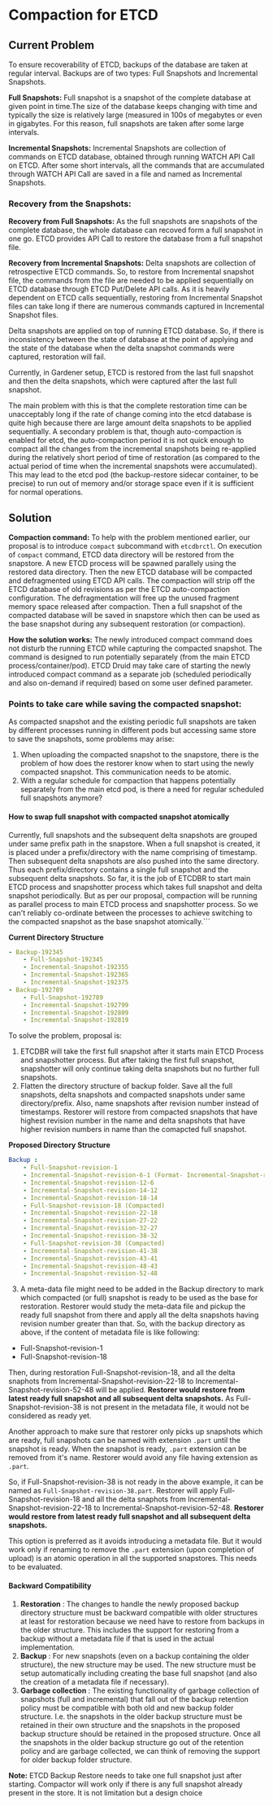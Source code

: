 # Compaction for ETCD

## Current Problem
To ensure recoverability of ETCD, backups of the database are taken at regular interval.
Backups are of two types: Full Snapshots and Incremental Snapshots. 

**Full Snapshots:** Full snapshot is a snapshot of the complete database at given point in time.The size of the database keeps changing with time and typically the size is relatively large (measured in 100s of megabytes or even in gigabytes. For this reason, full snapshots are taken after some large intervals.

**Incremental Snapshots:** Incremental Snapshots are collection of commands on ETCD database, obtained through running WATCH API Call on ETCD. After some short intervals, all the commands that are accumulated through WATCH API Call are saved in a file and named as Incremental Snapshots.

### **Recovery from the Snapshots:**
**Recovery from Full Snapshots:** As the full snapshots are snapshots of the complete database, the whole database can recoved form a full snapshot in one go. ETCD provides API Call to restore the database from a full snapshot file.

**Recovery from Incremental Snapshots:** Delta snapshots are collection of retrospective ETCD commands. So, to restore from Incremental snapshot file, the commands from the file are needed to be applied sequentially on ETCD database through ETCD Put/Delete API calls. As it is heavily dependent on ETCD calls sequentially, restoring from Incremental Snapshot files can take long if there are numerous commands captured in Incremental Snapshot files.

Delta snapshots are applied on top of running ETCD database. So, if there is inconsistency between the state of database at the point of applying and the state of the database when the delta snapshot commands were captured, restoration will fail.

Currently, in Gardener setup, ETCD is restored from the last full snapshot and then the delta snapshots, which were captured after the last full snapshot.

The main problem with this is that the complete restoration time can be unacceptably long if the rate of change coming into the etcd database is quite high because there are large amount delta snapshots to be applied sequentially.
A secondary problem is that, though auto-compaction is enabled for etcd, the auto-compaction period it is not quick enough to compact all the changes from the incremental snapshots being re-applied during the relatively short period of time of restoration (as compared to the actual period of time when the incremental snapshots were accumulated). This may lead to the etcd pod (the backup-restore sidecar container, to be precise) to run out of memory and/or storage space even if it is sufficient for normal operations.

## Solution
**Compaction command:** To help with the problem mentioned earlier, our proposal is to introduce `compact` subcommand with `etcdbrctl`. On execution of `compact` command, ETCD data directory will be restored from the snapstore. A new ETCD process will be spawned parallely using the restored data directory. Then the new ETCD database will be compacted and defragmented using ETCD API calls. The compaction will strip off the ETCD database of old revisions as per the ETCD auto-compaction configuration. The defragmentation will free up the unused fragment memory space released after compaction. Then a full snapshot of the compacted database will be saved in snapstore which then can be used as the base snapshot during any subsequent restoration (or compaction).

**How the solution works:** The newly introduced compact command does not disturb the running ETCD while capturing the compacted snapshot. The command is designed to run potentially separately (from the main ETCD process/container/pod). ETCD Druid may take care of starting the newly introduced compact command as a separate job (scheduled periodically and also on-demand if required) based on some user defined parameter.

### **Points to take care while saving the compacted snapshot:**
As compacted snapshot and the existing periodic full snapshots are taken by different processes running in different pods but accessing same store to save the snapshots, some problems may arise:
1.	When uploading the compacted snapshot to the snapstore, there is the problem of how does the restorer know when to start using the newly compacted snapshot. This communication needs to be atomic.
2.	With a regular schedule for compaction that happens potentially separately from the main etcd pod, is there a need for regular scheduled full snapshots anymore?

#### **How to swap full snapshot with compacted snapshot atomically**

Currently, full snapshots and the subsequent delta snapshots are grouped under same prefix path in the snapstore. When a full snapshot is created, it is placed under a prefix/directory with the name comprising of timestamp. Then subsequent delta snapshots are also pushed into the same directory. Thus each prefix/directory contains a single full snapshot and the subsequent delta snapshots. So far, it is the job of ETCDBR to start main ETCD process and snapshotter process which takes full snapshot and delta snapshot periodically. But as per our proposal, compaction will be running as parallel process to main ETCD process and snapshotter process. So we can't reliably co-ordinate between the processes to achieve switching to the compacted snapshot as the base snapshot atomically.```

**Current Directory Structure**
```yaml
- Backup-192345
    - Full-Snapshot-192345
    - Incremental-Snapshot-192355
    - Incremental-Snapshot-192365
    - Incremental-Snapshot-192375
- Backup-192789
    - Full-Snapshot-192789
    - Incremental-Snapshot-192799
    - Incremental-Snapshot-192809
    - Incremental-Snapshot-192819
```

To solve the problem, proposal is:
1. ETCDBR will take the first full snapshot after it starts main ETCD Process and snapshotter process. But after taking the first full snapshot, snapshotter will only continue taking delta snapshots but no further full snapshots.
2. Flatten the directory structure of backup folder. Save all the full snapshots, delta snapshots and compacted snapshots under same directory/prefix. Also, name snapshots after revision number instead of timestamps. Restorer will restore from compacted snapshots that have highest revision number in the name and delta snapshots that have higher revision numbers in name than the comapcted full snapshot.

**Proposed Directory Structure**
```yaml
Backup :
    - Full-Snapshot-revision-1
    - Incremental-Snapshot-revision-6-1 (Format- Incremental-Snapshot-revision-<Revision Number After Last Operation>-<Revision Number Before First Operation>)
    - Incremental-Snapshot-revision-12-6
    - Incremental-Snapshot-revision-14-12
    - Incremental-Snapshot-revision-18-14
    - Full-Snapshot-revision-18 (Compacted)
    - Incremental-Snapshot-revision-22-18
    - Incremental-Snapshot-revision-27-22
    - Incremental-Snapshot-revision-32-27
    - Incremental-Snapshot-revision-38-32
    - Full-Snapshot-revision-38 (Compacted)
    - Incremental-Snapshot-revision-41-38
    - Incremental-Snapshot-revision-43-41
    - Incremental-Snapshot-revision-48-43
    - Incremental-Snapshot-revision-52-48
```

3. A meta-data file might need to be added in the Backup directory to mark which compacted (or full) snapshot is ready to be used as the base for restoration. Restorer would study the meta-data file and pickup the ready full snapshot from there and apply all the delta snapshots having revision number greater than that. So, with the backup directory as above, if the content of metadata file is like following:

* Full-Snapshot-revision-1
* Full-Snapshot-revision-18

Then, during restoration Full-Snapshot-revision-18, and all the delta snaphots from Incremental-Snapshot-revision-22-18 to Incremental-Snapshot-revision-52-48 will be applied. **Restorer would restore from latest ready full snapshot and all subsequent delta snapshots.** As Full-Snapshot-revision-38 is not present in the metadata file, it would not be considered as ready yet.

Another approach to make sure that restorer only picks up snapshots which are ready, full snapshots can be named with extension `.part` until the snapshot is ready. When the snapshot is ready, `.part` extension can be removed from it's name. Restorer would avoid any file having extension as `.part`.  

So, if Full-Snapshot-revision-38 is not ready in the above example, it can be named as `Full-Snapshot-revision-38.part`. Restorer will apply Full-Snapshot-revision-18 and all the delta snaphots from Incremental-Snapshot-revision-22-18 to Incremental-Snapshot-revision-52-48. **Restorer would restore from latest ready full snapshot and all subsequent delta snapshots.**

This option is preferred as it avoids introducing a metadata file. But it would work only if renaming to remove the `.part` extension (upon completion of upload) is an atomic operation in all the supported snapstores. This needs to be evaluated.

#### Backward Compatibility
1. **Restoration** : The changes to handle the newly proposed backup directory structure must be backward compatible with older structures at least for restoration because we need have to restore from backups in the older structure. This includes the support for restoring from a backup without a metadata file if that is used in the actual implementation.
2. **Backup** : For new snapshots (even on a backup containing the older structure), the new structure may be used. The new structure must be setup automatically including creating the base full snapshot (and also the creation of a metadata file if necessary).
3. **Garbage collection** : The existing functionality of garbage collection of snapshots (full and incremental) that fall out of the backup retention policy must be compatible with both old and new backup folder structure. I.e. the snapshots in the older backup structure must be retained in their own structure and the snapshots in the proposed backup structure should be retained in the proposed structure. Once all the snapshots in the older backup structure go out of the retention policy and are garbage collected, we can think of removing the support for older backup folder structure.  

**Note:** ETCD Backup Restore needs to take one full snapshot just after starting. Compactor will work only if there is any full snapshot already present in the store. It is not limitation but a design choice
